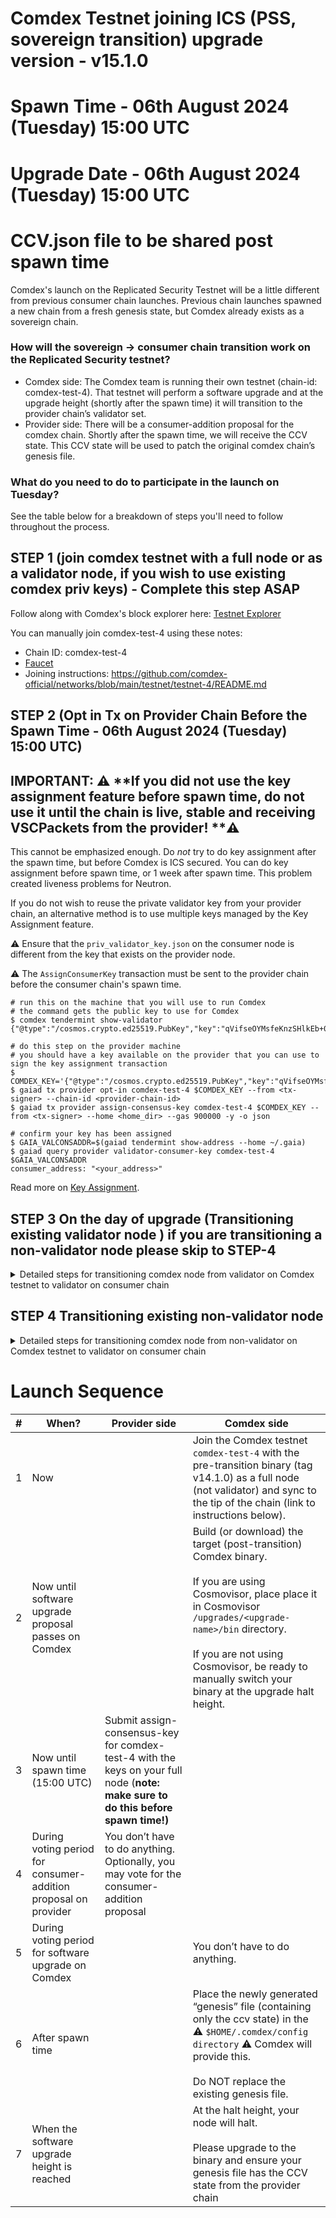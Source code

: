 # Comdex Testnet joining ICS (PSS, sovereign transition) upgrade version - v15.1.0
# Spawn Time - 06th August 2024 (Tuesday)  15:00 UTC
# Upgrade Date - 06th August 2024 (Tuesday)  15:00 UTC
# CCV.json file to be shared post spawn time

Comdex's launch on the Replicated Security Testnet will be a little different from previous consumer chain launches. Previous chain launches spawned a new chain from a fresh genesis state, but Comdex already exists as a sovereign chain.

### How will the sovereign -> consumer chain transition work on the Replicated Security testnet?

* Comdex side: The Comdex team is running their own testnet (chain-id: comdex-test-4). That testnet will perform a software upgrade and at the upgrade height (shortly after the spawn time) it will transition to the provider chain’s validator set.
* Provider side: There will be a consumer-addition proposal for the comdex chain. Shortly after the spawn time, we will receive the CCV state. This CCV state will be used to patch the original comdex chain’s genesis file.

### What do you need to do to participate in the launch on Tuesday?
See the table below for a breakdown of steps you'll need to follow throughout the process. 

## STEP 1 (join comdex testnet with a full node or as a validator node, if you wish to use existing comdex priv keys) - Complete this step ASAP
Follow along with Comdex's block explorer here: [Testnet Explorer](https://testnet-explorer.comdex.one/comdex-test-4)

You can manually join comdex-test-4 using these notes:
* Chain ID: comdex-test-4
* [Faucet](https://faucet.comdex.one/)
* Joining instructions: https://github.com/comdex-official/networks/blob/main/testnet/testnet-4/README.md
 
## STEP 2 (Opt in Tx on Provider Chain Before the Spawn Time - 06th August 2024 (Tuesday)  15:00 UTC)

## IMPORTANT: ⚠️ **If you did not use the key assignment feature before spawn time, do not use it until the chain is live, stable and receiving VSCPackets from the provider! **⚠️

This cannot be emphasized enough. Do _not_ try to do key assignment after the spawn time, but before Comdex is ICS secured. You can do key assignment before spawn time, or 1 week after spawn time. This problem created liveness problems for Neutron.

If you do not wish to reuse the private validator key from your provider chain, an alternative method is to use multiple keys managed by the Key Assignment feature.

⚠️ Ensure that the `priv_validator_key.json` on the consumer node is different from the key that exists on the provider node.

⚠️ The `AssignConsumerKey` transaction must be sent to the provider chain before the consumer chain's spawn time.

	# run this on the machine that you will use to run Comdex
	# the command gets the public key to use for Comdex
	$ comdex tendermint show-validator
	{"@type":"/cosmos.crypto.ed25519.PubKey","key":"qVifseOYMsfeKnzSHlkEb+0ZZeuZrVPJ7sqMZJHAbBc="}
	
	# do this step on the provider machine
	# you should have a key available on the provider that you can use to sign the key assignment transaction
	$ COMDEX_KEY='{"@type":"/cosmos.crypto.ed25519.PubKey","key":"qVifseOYMsfeKnzSHlkEb+0ZZeuZrVPJ7sqMZJHAbBc="}'
	$ gaiad tx provider opt-in comdex-test-4 $COMDEX_KEY --from <tx-signer> --chain-id <provider-chain-id>
	$ gaiad tx provider assign-consensus-key comdex-test-4 $COMDEX_KEY --from <tx-signer> --home <home_dir> --gas 900000 -y -o json
	
	# confirm your key has been assigned
	$ GAIA_VALCONSADDR=$(gaiad tendermint show-address --home ~/.gaia)
	$ gaiad query provider validator-consumer-key comdex-test-4 $GAIA_VALCONSADDR
	consumer_address: "<your_address>"


Read more on [Key Assignment](https://github.com/cosmos/interchain-security/blob/main/docs/docs/features/key-assignment.md). 



##  STEP 3 On the day of upgrade (Transitioning existing validator node ) if you are transitioning a non-validator node please skip to STEP-4

<details><summary>Detailed steps for transitioning comdex node from validator on Comdex testnet to validator on consumer chain</summary>
<br>

Download v15.1.0 Binary
```shell
cd comdex
git pull
git checkout v15.1.0
make install

#Should be v15.1.0
comdex version
```

Download and Copy the ccv.json file [It will be shared after Spawn Time]


Make directories in cosmovisor and copy binaries
```shell
mkdir -p $HOME/.comdex/cosmovisor/upgrades/v15.1.0/bin/
cp $HOME/go/bin/comdex $HOME/.comdex/cosmovisor/upgrades/v15.1.0/bin/
```

Start the node/service

```shell
comdex start
```
</details>

## STEP 4 Transitioning existing non-validator node

<details><summary>Detailed steps for transitioning comdex node from non-validator on Comdex testnet to validator on consumer chain</summary>
<br>


Download v15.1.0 Binary
```shell
cd comdex
git pull
git checkout v15.1.0
make install

#Should be v15.1.0
comdex version
```

Make directories in cosmovisor and copy binaries
```
mkdir -p $HOME/.comdex/cosmovisor/upgrades/v15.1.0/bin/
cp $HOME/go/bin/comdex $HOME/.comdex/cosmovisor/upgrades/v15.1.0/bin/
```

Download new Sovereign genesis
```
mkdir -p $HOME/.comdex/config/
wget -O $HOME/.comdex/config/ccv.json 
```

Restart the Service
```
sudo service comdex restart && journalctl -u comdex -f -o cat
```

</details>

# Launch Sequence

| # | When? | Provider side | Comdex side |
| -- | --- | ----- | ---- |
| 1 | Now | | Join the Comdex testnet `comdex-test-4` with the pre-transition binary (tag v14.1.0) as a full node (not validator) and sync to the tip of the chain (link to instructions below). |
| 2 | Now until software upgrade proposal passes on Comdex | | Build (or download) the target (post-transition) Comdex binary. <br><br>If you are using Cosmovisor, place place it in Cosmovisor `/upgrades/<upgrade-name>/bin` directory.<br><br>If you are not using Cosmovisor, be ready to manually switch your binary at the upgrade halt height. |
| 3 | Now until spawn time (15:00 UTC) | Submit assign-consensus-key for comdex-test-4 with the keys on your full node (**note: make sure to do this before spawn time!)** | |
| 4 | During voting period for  consumer-addition proposal on provider | You don’t have to do anything. Optionally, you may vote for the consumer-addition proposal | |
| 5 | During voting period for software upgrade on Comdex | | You don’t have to do anything. |
| 6 | After spawn time | | Place the newly generated “genesis” file (containing only the ccv state) in the ⚠️ `$HOME/.comdex/config directory` ⚠️ Comdex will provide this.<br><br>Do NOT replace the existing genesis file. |
| 7 | When the software upgrade height is reached | | At the halt height, your node will halt.<br><br>Please upgrade to the  binary and ensure your genesis file has the CCV state from the provider chain |

